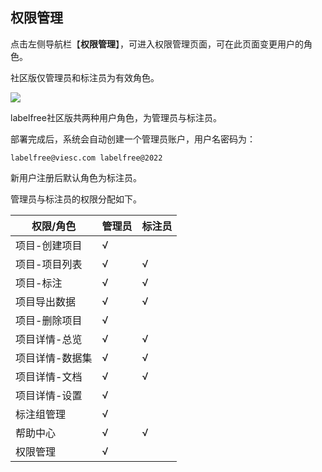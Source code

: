 ## 权限管理

点击左侧导航栏【**权限管理**】，可进入权限管理页面，可在此页面变更用户的角色。

社区版仅管理员和标注员为有效角色。

![](https://files.catbox.moe/d0chrh.png)

labelfree社区版共两种用户角色，为管理员与标注员。

部署完成后，系统会自动创建一个管理员账户，用户名密码为：

``labelfree@viesc.com
labelfree@2022``

新用户注册后默认角色为标注员。

管理员与标注员的权限分配如下。

| 权限/角色       | 管理员 | 标注员 |
| --------------- | ------ | ------ |
| 项目-创建项目   | √      |        |
| 项目-项目列表   | √      | √      |
| 项目-标注       | √      | √      |
| 项目导出数据    | √      | √      |
| 项目-删除项目   | √      |        |
| 项目详情-总览   | √      | √      |
| 项目详情-数据集 | √      | √      |
| 项目详情-文档   | √      | √      |
| 项目详情-设置   | √      |        |
| 标注组管理      | √      |        |
| 帮助中心        | √      | √      |
| 权限管理        | √      |        |